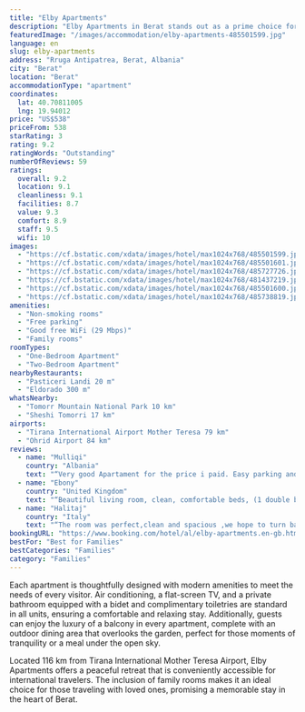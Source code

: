 ```yaml
---
title: "Elby Apartments"
description: "Elby Apartments in Berat stands out as a prime choice for travelers seeking both comfort and convenience in their accommodation."
featuredImage: "/images/accommodation/elby-apartments-485501599.jpg"
language: en
slug: elby-apartments
address: "Rruga Antipatrea, Berat, Albania"
city: "Berat"
location: "Berat"
accommodationType: "apartment"
coordinates:
  lat: 40.70811005
  lng: 19.94012
price: "US$538"
priceFrom: 538
starRating: 3
rating: 9.2
ratingWords: "Outstanding"
numberOfReviews: 59
ratings:
  overall: 9.2
  location: 9.1
  cleanliness: 9.1
  facilities: 8.7
  value: 9.3
  comfort: 8.9
  staff: 9.5
  wifi: 10
images:
  - "https://cf.bstatic.com/xdata/images/hotel/max1024x768/485501599.jpg?k=ed9357d9314d498bc5783a6169df58f6684750b2be4a0b1608c24c345521c59f&o=&hp=1"
  - "https://cf.bstatic.com/xdata/images/hotel/max1024x768/485501601.jpg?k=384a06095cadabff0c97e043a5fcc189fbbe36524ba24a2f45c00c1f983fdf5c&o=&hp=1"
  - "https://cf.bstatic.com/xdata/images/hotel/max1024x768/485727726.jpg?k=59e90de79e41fdf69eb7c34de1cf7d05fa173867c1371e5dd5e07726208350fa&o=&hp=1"
  - "https://cf.bstatic.com/xdata/images/hotel/max1024x768/481437219.jpg?k=3bb76f0e6993d4f41f5ca0b96b49f3cc2b9eacce0904b35f559d5fc28d709107&o=&hp=1"
  - "https://cf.bstatic.com/xdata/images/hotel/max1024x768/485501600.jpg?k=d6781bce2e67f3259ac51e010e5733e8ea4ebc53b411abd47f159ab84ac4480f&o=&hp=1"
  - "https://cf.bstatic.com/xdata/images/hotel/max1024x768/485738819.jpg?k=d20811c2e27d127dfa7acd3185bdbda2f363382eadaf7c8cfac95afd13c9e1bb&o=&hp=1"
amenities:
  - "Non-smoking rooms"
  - "Free parking"
  - "Good free WiFi (29 Mbps)"
  - "Family rooms"
roomTypes:
  - "One-Bedroom Apartment"
  - "Two-Bedroom Apartment"
nearbyRestaurants:
  - "Pasticeri Landi 20 m"
  - "Eldorado 300 m"
whatsNearby:
  - "Tomorr Mountain National Park 10 km"
  - "Sheshi Tomorri 17 km"
airports:
  - "Tirana International Airport Mother Teresa 79 km"
  - "Ohrid Airport 84 km"
reviews:
  - name: "Mulliqi"
    country: "Albania"
    text: "“Very good Apartament for the price i paid. Easy parking and not far from the city center.”"
  - name: "Ebony"
    country: "United Kingdom"
    text: "“Beautiful living room, clean, comfortable beds, (1 double bed and 1 single bed and a large sofa) good location, very good value for money and really nice staff.”"
  - name: "Halitaj"
    country: "Italy"
    text: "“The room was perfect,clean and spacious ,we hope to turn back soon”"
bookingURL: "https://www.booking.com/hotel/al/elby-apartments.en-gb.html?aid=8035640"
bestFor: "Best for Families"
bestCategories: "Families"
category: "Families"
---
```


Each apartment is thoughtfully designed with modern amenities to meet the needs of every visitor. Air conditioning, a flat-screen TV, and a private bathroom equipped with a bidet and complimentary toiletries are standard in all units, ensuring a comfortable and relaxing stay. Additionally, guests can enjoy the luxury of a balcony in every apartment, complete with an outdoor dining area that overlooks the garden, perfect for those moments of tranquility or a meal under the open sky.

Located 116 km from Tirana International Mother Teresa Airport, Elby Apartments offers a peaceful retreat that is conveniently accessible for international travelers. The inclusion of family rooms makes it an ideal choice for those traveling with loved ones, promising a memorable stay in the heart of Berat.